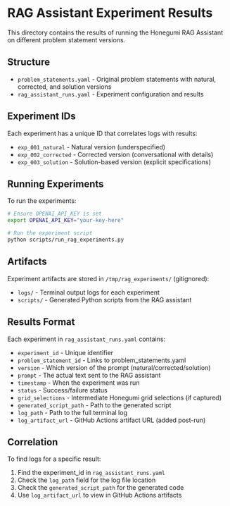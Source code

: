 # RAG Assistant Experiment Results

This directory contains the results of running the Honegumi RAG Assistant on different problem statement versions.

## Structure

- `problem_statements.yaml` - Original problem statements with natural, corrected, and solution versions
- `rag_assistant_runs.yaml` - Experiment configuration and results

## Experiment IDs

Each experiment has a unique ID that correlates logs with results:

- `exp_001_natural` - Natural version (underspecified)
- `exp_002_corrected` - Corrected version (conversational with details)
- `exp_003_solution` - Solution-based version (explicit specifications)

## Running Experiments

To run the experiments:

```bash
# Ensure OPENAI_API_KEY is set
export OPENAI_API_KEY="your-key-here"

# Run the experiment script
python scripts/run_rag_experiments.py
```

## Artifacts

Experiment artifacts are stored in `/tmp/rag_experiments/` (gitignored):

- `logs/` - Terminal output logs for each experiment
- `scripts/` - Generated Python scripts from the RAG assistant

## Results Format

Each experiment in `rag_assistant_runs.yaml` contains:

- `experiment_id` - Unique identifier
- `problem_statement_id` - Links to problem_statements.yaml
- `version` - Which version of the prompt (natural/corrected/solution)
- `prompt` - The actual text sent to the RAG assistant
- `timestamp` - When the experiment was run
- `status` - Success/failure status
- `grid_selections` - Intermediate Honegumi grid selections (if captured)
- `generated_script_path` - Path to the generated script
- `log_path` - Path to the full terminal log
- `log_artifact_url` - GitHub Actions artifact URL (added post-run)

## Correlation

To find logs for a specific result:
1. Find the experiment_id in `rag_assistant_runs.yaml`
2. Check the `log_path` field for the log file location
3. Check the `generated_script_path` for the generated code
4. Use `log_artifact_url` to view in GitHub Actions artifacts
